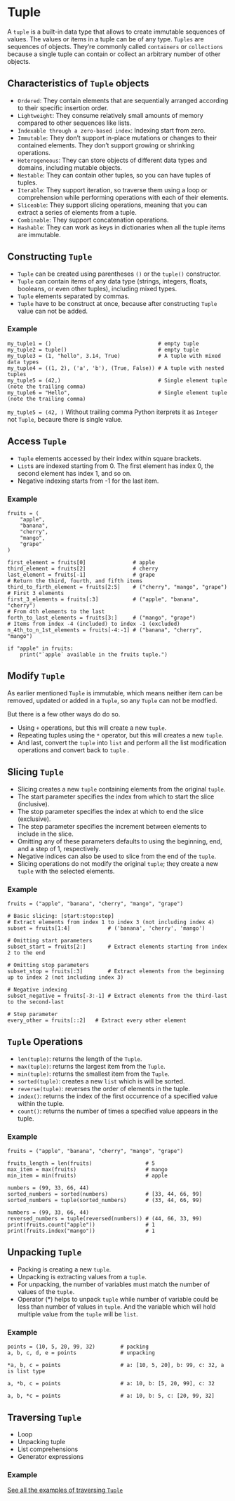 # Tuple
<!-- https://realpython.com/python-tuple/ -->
A `tuple` is a built-in data type that allows to create immutable sequences of values. The values or items in a tuple can be of any type. `Tuples` are sequences of objects. They’re commonly called `containers` or `collections` because a single tuple can contain or collect an arbitrary number of other objects.

## Characteristics of `Tuple` objects
- `Ordered`: They contain elements that are sequentially arranged according to their specific insertion order.
- `Lightweight`: They consume relatively small amounts of memory compared to other sequences like lists.
- `Indexable through a zero-based index`: Indexing start from zero.
- `Immutable`: They don’t support in-place mutations or changes to their contained elements. They don’t support growing or shrinking operations.
- `Heterogeneous`: They can store objects of different data types and domains, including mutable objects.
- `Nestable`: They can contain other tuples, so you can have tuples of tuples.
- `Iterable`: They support iteration, so traverse them using a loop or comprehension while performing operations with each of their elements.
- `Sliceable`: They support slicing operations, meaning that you can extract a series of elements from a tuple.
- `Combinable`: They support concatenation operations.
- `Hashable`: They can work as keys in dictionaries when all the tuple items are immutable.

## Constructing `Tuple`
- `Tuple` can be created using parentheses `()` or the `tuple()` constructor.
- `Tuple` can contain items of any data type (strings, integers, floats, booleans, or even other tuples), including mixed types.
- `Tuple` elements separated by commas.
- `Tuple` have to be construct at once, because after constructing `Tuple` value can not be added.

### Example
```
my_tuple1 = ()                                  # empty tuple
my_tuple2 = tuple()                             # empty tuple
my_tuple3 = (1, "hello", 3.14, True)            # A tuple with mixed data types
my_tuple4 = ((1, 2), ('a', 'b'), (True, False)) # A tuple with nested tuples
my_tuple5 = (42,)                               # Single element tuple (note the trailing comma)
my_tuple6 = "Hello",                            # Single element tuple (note the trailing comma)

```
`my_tuple5 = (42, )`
Without trailing comma Python iterprets it as `Integer` not `Tuple`, becaure there is single value.

## Access `Tuple`
- `Tuple` elements accessed by their index within square brackets.
- `List`s are indexed starting from 0. The first element has index 0, the second element has index 1, and so on.
- Negative indexing starts from -1 for the last item.

### Example
```
fruits = (
    "apple", 
    "banana", 
    "cherry", 
    "mango", 
    "grape"
)

first_element = fruits[0]               # apple
third_element = fruits[2]               # cherry
last_element = fruits[-1]               # grape
# Return the third, fourth, and fifth items
third_to_firth_element = fruits[2:5]    # ("cherry", "mango", "grape")
# First 3 elements
first_3_elements = fruits[:3]           # ("apple", "banana", "cherry")
# From 4th elements to the last
forth_to_last_elements = fruits[3:]     # ("mango", "grape")
# Items from index -4 (included) to index -1 (excluded)
n_4th_to_n_1st_elements = fruits[-4:-1] # ("banana", "cherry", "mango")

if "apple" in fruits:
    print("`apple` available in the fruits tuple.")
```

## Modify `Tuple`
As earlier mentioned `Tuple` is immutable, which means neither item can be removed, updated or added in a `Tuple`, so any `Tuple` can not be modfied.

But there is a few other ways do do so.

- Using `+` operations, but this will create a new `tuple`.
- Repeating tuples using the `*` operator, but this will creates a new `tuple`.
- And last, convert the `tuple` into `list` and perform all the list modification operations and convert back to `tuple`
.


## Slicing `Tuple`
- Slicing creates a new `tuple` containing elements from the original `tuple`.
- The start parameter specifies the index from which to start the slice (inclusive).
- The stop parameter specifies the index at which to end the slice (exclusive).
- The step parameter specifies the increment between elements to include in the slice.
- Omitting any of these parameters defaults to using the beginning, end, and a step of 1, respectively.
- Negative indices can also be used to slice from the end of the `tuple`.
- Slicing operations do not modify the original `tuple`; they create a new `tuple` with the selected elements.

### Example
```
fruits = ("apple", "banana", "cherry", "mango", "grape")

# Basic slicing: [start:stop:step]
# Extract elements from index 1 to index 3 (not including index 4)
subset = fruits[1:4]            # ('banana', 'cherry', 'mango')

# Omitting start parameters
subset_start = fruits[2:]       # Extract elements starting from index 2 to the end

# Omitting stop parameters
subset_stop = fruits[:3]        # Extract elements from the beginning up to index 2 (not including index 3)

# Negative indexing
subset_negative = fruits[-3:-1] # Extract elements from the third-last to the second-last

# Step parameter
every_other = fruits[::2]   # Extract every other element
```

## `Tuple` Operations
- `len(tuple)`: returns the length of the `Tuple`.
- `max(tuple)`: returns the largest item from the `Tuple`.
- `min(tuple)`: returns the smallest item from the `Tuple`.
- `sorted(tuple)`: creates a new `list` which is will be sorted.
- `reverse(tuple)`: reverses the order of elements in the tuple.
- `index()`: returns the index of the first occurrence of a specified value within the tuple.
- `count()`: returns the number of times a specified value appears in the tuple.

### Example
```
fruits = ("apple", "banana", "cherry", "mango", "grape")

fruits_length = len(fruits)                 # 5
max_item = max(fruits)                      # mango
min_item = min(fruits)                      # apple

numbers = (99, 33, 66, 44)
sorted_numbers = sorted(numbers)            # [33, 44, 66, 99]
sorted_numbers = tuple(sorted_numbers)      # (33, 44, 66, 99)

numbers = (99, 33, 66, 44)
reversed_numbers = tuple(reversed(numbers)) # (44, 66, 33, 99)
print(fruits.count("apple"))                # 1
print(fruits.index("mango"))                # 1

```

## Unpacking `Tuple`
- Packing is creating a new `tuple`.
- Unpacking is extracting values from a `tuple`.
- For unpacking, the number of variables must match the number of values of the `tuple`.
- Operator (*) helps to unpack `tuple` while number of variable could be less than number of values in `tuple`. And the variable which will hold multiple value from the `tuple` will be `list`.

### Example
```
points = (10, 5, 20, 99, 32)        # packing
a, b, c, d, e = points              # unpacking

*a, b, c = points                   # a: [10, 5, 20], b: 99, c: 32, a is list type

a, *b, c = points                   # a: 10, b: [5, 20, 99], c: 32

a, b, *c = points                   # a: 10, b: 5, c: [20, 99, 32]
```

## Traversing `Tuple`
- Loop
- Unpacking tuple
- List comprehensions
- Generator expressions

### Example
[See all the examples of traversing `Tuple`](007__traversing_tuple.py)